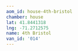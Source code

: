 ```yaml
---
aom_id: house-4th-bristol
chamber: house
lat: 41.8441318
lng: -71.2712575
name: 4th Bristol
van_id: '014'
---
```

